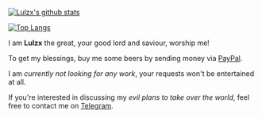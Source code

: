 [![Lulzx's github stats](https://github-readme-stats.vercel.app/api?username=lulzx&show_icons=true&count_private=true&include_all_commits=true)](https://rishabh.xyz)

[![Top Langs](https://github-readme-stats.vercel.app/api/top-langs/?username=lulzx&langs_count=10&hide=c,html,css,java,makefile,coffeescript&layout=compact)](https://github.com/lulzx)

I am **Lulzx** the great, your good lord and saviour, worship me!

To get my blessings, buy me some beers by sending money via [PayPal](https://www.paypal.me/lulzx).

I am *currently not looking for any work*, your requests won't be entertained at all.

If you're interested in discussing my *evil plans to take over the world*, feel free to contact me on [Telegram](https://t.me/lulzx).
